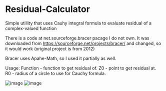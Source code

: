 # Residual-Calculator
Simple utillity that uses Cauhy integral formula to evaluate residual of a complex-valued function

There is a code at net.sourceforge.bracer pacage I do not own. It was downloaded from https://sourceforge.net/projects/bracer/ and changed, so it would work (original project is from 2012)

Bracer uses Apahe-Math, so I used it partially as well.

Usage:
Function - function to get residual of.
Z0 - point to get residual at.
R0 - radius of a circle to use for Cauchy formula.

![image](https://user-images.githubusercontent.com/46713596/145725471-b7e06daf-b0ac-4859-af4a-0c66108129f7.png)
![image](https://user-images.githubusercontent.com/46713596/145725502-2e963de2-e314-4cdb-afb2-6adbdb877413.png)
